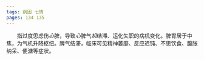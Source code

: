 ```yaml
---
tags: 病因 七情
pages: 134 135
---
```

&emsp;&emsp;指过度思虑伤<dfn>心</dfn>脾，导致<dfn>心</dfn>脾气<dfn>机</dfn>结滞、运化失职的病机变化。脾胃居于中焦，为气机升降枢纽。脾气结滞，临床可见精神萎靡、反应迟钝、不思饮食、腹胀纳呆、便溏等症状。